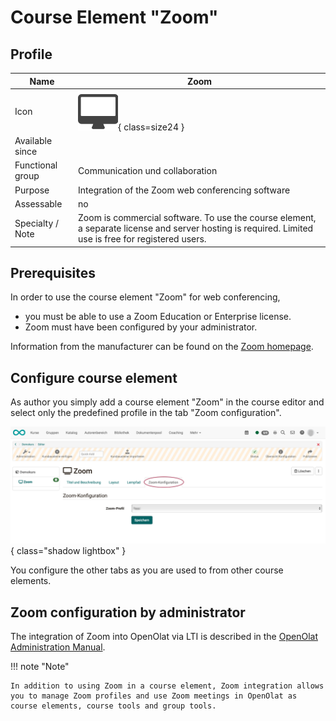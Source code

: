 # Course Element "Zoom"

## Profile

Name | Zoom
---------|----------
Icon | ![Zoom Icon](assets/course_element_zoom_icon.png){ class=size24  }
Available since | 
Functional group | Communication und collaboration
Purpose | Integration of the Zoom web conferencing software 
Assessable | no
Specialty / Note | Zoom is commercial software. To use the course element, a separate license and server hosting is required. Limited use is free for registered users.


## Prerequisites

In order to use the course element "Zoom" for web conferencing,

* you must be able to use a Zoom Education or Enterprise license.
* Zoom must have been configured by your administrator.

Information from the manufacturer can be found on the [Zoom homepage](https://zoom.us).


## Configure course element

As author you simply add a course element "Zoom" in the course editor and select only the predefined profile in the tab "Zoom configuration".

![course_element_zoom_config_v1_de.png](assets/course_element_zoom_config_v1_de.png){ class="shadow lightbox" }

You configure the other tabs as you are used to from other course elements.


## Zoom configuration by administrator

The integration of Zoom into OpenOlat via LTI is described in the [OpenOlat Administration Manual](https://docs.openolat.org/en/manual_admin/administration/Zoom/).


!!! note "Note"

    In addition to using Zoom in a course element, Zoom integration allows you to manage Zoom profiles and use Zoom meetings in OpenOlat as course elements, course tools and group tools.